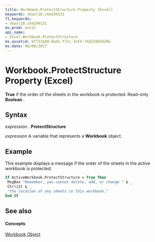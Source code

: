 ```yaml
---
title: Workbook.ProtectStructure Property (Excel)
keywords: vbaxl10.chm199131
f1_keywords:
- vbaxl10.chm199131
ms.prod: excel
api_name:
- Excel.Workbook.ProtectStructure
ms.assetid: bf721b60-0ad1-f71c-7ef4-74d2196d320e
ms.date: 06/08/2017
---
```



# Workbook.ProtectStructure Property (Excel)

 **True** if the order of the sheets in the workbook is protected. Read-only **Boolean** .


## Syntax

 _expression_ . **ProtectStructure**

 _expression_ A variable that represents a **Workbook** object.


## Example

This example displays a message if the order of the sheets in the active workbook is protected.


```vb
If ActiveWorkbook.ProtectStructure = True Then 
 MsgBox "Remember, you cannot delete, add, or change " & _ 
 Chr(13) & _ 
 "the location of any sheets in this workbook." 
End If
```


## See also


#### Concepts


[Workbook Object](workbook-object-excel.md)

